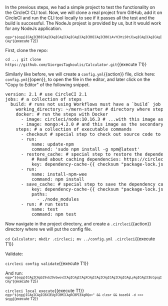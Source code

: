 
In the previous steps, we had a simple project to test the functionality on the CircleCI CLI tool. Now, we will clone a real project from GitHub, add it on CircleCI and run the CLI tool locally to see if it passes all the test and the build is successful. The NodeJs projest is provided by us, but it would work for any NodeJs application.

<sub>`egg="${egg}ICAgICB8ICAgICAgICAgICAgICAgICAgICB8ICAgICB8CiAvYC0tLS0tJ1wgICAgICAgICAgICAg"`{{execute T2}}</sub>

First, clone the repo:

`cd ..;
git clone https://github.com/GiorgosTagkoulis/Calculator.git`{{execute T1}}

Similarly like before, we will create a `config.yml`{{action}} file, click here: `config.yml`{{open}}, to open the file in the editor, and later click on the "Copy to Editor" of the following snippet. 

<pre class="file" data-filename="config.yml" data-target="replace">
version: 2.1 # use CircleCI 2.1
jobs: # a collection of steps
  build: # runs not using Workflows must have a `build` job as entry point
    working_directory: ~/mern-starter # directory where steps will run
    docker: # run the steps with Docker
      - image: circleci/node:10.16.3 # ...with this image as the primary container; this is where all `steps` will run
      - image: mongo:4.2.0 # and this image as the secondary service container
    steps: # a collection of executable commands
      - checkout # special step to check out source code to working directory
      - run:
          name: update-npm
          command: 'sudo npm install -g npm@latest'
      - restore_cache: # special step to restore the dependency cache
          # Read about caching dependencies: https://circleci.com/docs/2.0/caching/
          key: dependency-cache-{{ checksum "package-lock.json" }}
      - run:
          name: install-npm-wee
          command: npm install
      - save_cache: # special step to save the dependency cache
          key: dependency-cache-{{ checksum "package-lock.json" }}
          paths:
            - ./node_modules
      - run: # run tests
          name: test
          command: npm test
</pre>

Now navigate in the project directory, and create a `.circleci`{{action}} directory where we will put the config file.

`cd Calculator;
mkdir .circleci;
mv ../config.yml .circleci`{{execute T1}}

Validate:

`circleci config validate`{{execute T1}}

And run:
<sub>`egg="${egg}ICAgICAgb29vb29vbwovICAgICAgICAgXCAgICAgICAgICAgICAgICAgLyAgICAgICBcCgogICAg"`{{execute T2}}</sub>

`circleci local execute`{{execute T1}}
<sub>`egg="${egg}ICAgICAgICBXIEUgTCBMICAgRCBPIE4gRQo=" && clear && base64 -d <<< $egg`{{execute T2}}</sub>
